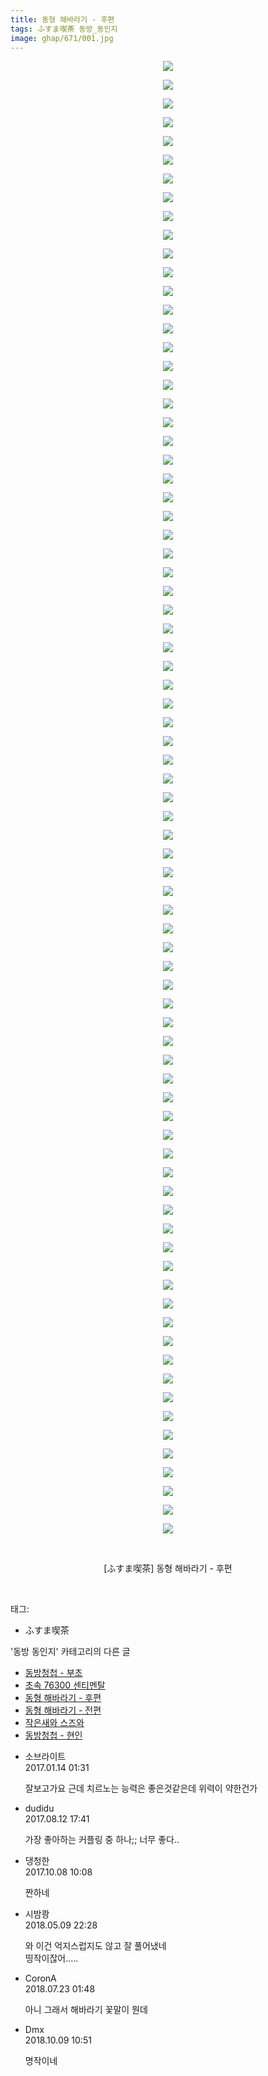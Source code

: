 ```yaml
---
title: 동형 해바라기 - 후편
tags: ふすま喫茶 동방_동인지
image: ghap/671/001.jpg
---
```

<div class="article">
<p style="text-align: center; clear: none; float: none;"><img src="{{ site.nasurl }}/ghap/671/001.jpg"/></p>
<p style="text-align: center; clear: none; float: none;"><img src="{{ site.nasurl }}/ghap/671/002.jpg"/></p>
<p style="text-align: center; clear: none; float: none;"><img src="{{ site.nasurl }}/ghap/671/003.jpg"/></p>
<p style="text-align: center; clear: none; float: none;"><img src="{{ site.nasurl }}/ghap/671/004.jpg"/></p>
<p style="text-align: center; clear: none; float: none;"><img src="{{ site.nasurl }}/ghap/671/005.jpg"/></p>
<p style="text-align: center; clear: none; float: none;"><img src="{{ site.nasurl }}/ghap/671/006.jpg"/></p>
<p style="text-align: center; clear: none; float: none;"><img src="{{ site.nasurl }}/ghap/671/007.jpg"/></p>
<p style="text-align: center; clear: none; float: none;"><img src="{{ site.nasurl }}/ghap/671/008.jpg"/></p>
<p style="text-align: center; clear: none; float: none;"><img src="{{ site.nasurl }}/ghap/671/009.jpg"/></p>
<p style="text-align: center; clear: none; float: none;"><img src="{{ site.nasurl }}/ghap/671/010.jpg"/></p>
<p style="text-align: center; clear: none; float: none;"><img src="{{ site.nasurl }}/ghap/671/011.jpg"/></p>
<p style="text-align: center; clear: none; float: none;"><img src="{{ site.nasurl }}/ghap/671/012.jpg"/></p>
<p style="text-align: center; clear: none; float: none;"><img src="{{ site.nasurl }}/ghap/671/013.jpg"/></p>
<p style="text-align: center; clear: none; float: none;"><img src="{{ site.nasurl }}/ghap/671/014.jpg"/></p>
<p style="text-align: center; clear: none; float: none;"><img src="{{ site.nasurl }}/ghap/671/015.jpg"/></p>
<p style="text-align: center; clear: none; float: none;"><img src="{{ site.nasurl }}/ghap/671/016.jpg"/></p>
<p style="text-align: center; clear: none; float: none;"><img src="{{ site.nasurl }}/ghap/671/017.jpg"/></p>
<p style="text-align: center; clear: none; float: none;"><img src="{{ site.nasurl }}/ghap/671/018.jpg"/></p>
<p style="text-align: center; clear: none; float: none;"><img src="{{ site.nasurl }}/ghap/671/019.jpg"/></p>
<p style="text-align: center; clear: none; float: none;"><img src="{{ site.nasurl }}/ghap/671/020.jpg"/></p>
<p style="text-align: center; clear: none; float: none;"><img src="{{ site.nasurl }}/ghap/671/021.jpg"/></p>
<p style="text-align: center; clear: none; float: none;"><img src="{{ site.nasurl }}/ghap/671/022.jpg"/></p>
<p style="text-align: center; clear: none; float: none;"><img src="{{ site.nasurl }}/ghap/671/023.jpg"/></p>
<p style="text-align: center; clear: none; float: none;"><img src="{{ site.nasurl }}/ghap/671/024.jpg"/></p>
<p style="text-align: center; clear: none; float: none;"><img src="{{ site.nasurl }}/ghap/671/025.jpg"/></p>
<p style="text-align: center; clear: none; float: none;"><img src="{{ site.nasurl }}/ghap/671/026.jpg"/></p>
<p style="text-align: center; clear: none; float: none;"><img src="{{ site.nasurl }}/ghap/671/027.jpg"/></p>
<p style="text-align: center; clear: none; float: none;"><img src="{{ site.nasurl }}/ghap/671/028.jpg"/></p>
<p style="text-align: center; clear: none; float: none;"><img src="{{ site.nasurl }}/ghap/671/029.jpg"/></p>
<p style="text-align: center; clear: none; float: none;"><img src="{{ site.nasurl }}/ghap/671/030.jpg"/></p>
<p style="text-align: center; clear: none; float: none;"><img src="{{ site.nasurl }}/ghap/671/031.jpg"/></p>
<p style="text-align: center; clear: none; float: none;"><img src="{{ site.nasurl }}/ghap/671/032.jpg"/></p>
<p style="text-align: center; clear: none; float: none;"><img src="{{ site.nasurl }}/ghap/671/033.jpg"/></p>
<p style="text-align: center; clear: none; float: none;"><img src="{{ site.nasurl }}/ghap/671/034.jpg"/></p>
<p style="text-align: center; clear: none; float: none;"><img src="{{ site.nasurl }}/ghap/671/035.jpg"/></p>
<p style="text-align: center; clear: none; float: none;"><img src="{{ site.nasurl }}/ghap/671/036.jpg"/></p>
<p style="text-align: center; clear: none; float: none;"><img src="{{ site.nasurl }}/ghap/671/037.jpg"/></p>
<p style="text-align: center; clear: none; float: none;"><img src="{{ site.nasurl }}/ghap/671/038.jpg"/></p>
<p style="text-align: center; clear: none; float: none;"><img src="{{ site.nasurl }}/ghap/671/039.jpg"/></p>
<p style="text-align: center; clear: none; float: none;"><img src="{{ site.nasurl }}/ghap/671/040.jpg"/></p>
<p style="text-align: center; clear: none; float: none;"><img src="{{ site.nasurl }}/ghap/671/041.jpg"/></p>
<p style="text-align: center; clear: none; float: none;"><img src="{{ site.nasurl }}/ghap/671/042.jpg"/></p>
<p style="text-align: center; clear: none; float: none;"><img src="{{ site.nasurl }}/ghap/671/043.jpg"/></p>
<p style="text-align: center; clear: none; float: none;"><img src="{{ site.nasurl }}/ghap/671/044.jpg"/></p>
<p style="text-align: center; clear: none; float: none;"><img src="{{ site.nasurl }}/ghap/671/045.jpg"/></p>
<p style="text-align: center; clear: none; float: none;"><img src="{{ site.nasurl }}/ghap/671/046.jpg"/></p>
<p style="text-align: center; clear: none; float: none;"><img src="{{ site.nasurl }}/ghap/671/047.jpg"/></p>
<p style="text-align: center; clear: none; float: none;"><img src="{{ site.nasurl }}/ghap/671/048.jpg"/></p>
<p style="text-align: center; clear: none; float: none;"><img src="{{ site.nasurl }}/ghap/671/049.jpg"/></p>
<p style="text-align: center; clear: none; float: none;"><img src="{{ site.nasurl }}/ghap/671/050.jpg"/></p>
<p style="text-align: center; clear: none; float: none;"><img src="{{ site.nasurl }}/ghap/671/051.jpg"/></p>
<p style="text-align: center; clear: none; float: none;"><img src="{{ site.nasurl }}/ghap/671/052.jpg"/></p>
<p style="text-align: center; clear: none; float: none;"><img src="{{ site.nasurl }}/ghap/671/053.jpg"/></p>
<p style="text-align: center; clear: none; float: none;"><img src="{{ site.nasurl }}/ghap/671/054.jpg"/></p>
<p style="text-align: center; clear: none; float: none;"><img src="{{ site.nasurl }}/ghap/671/055.jpg"/></p>
<p style="text-align: center; clear: none; float: none;"><img src="{{ site.nasurl }}/ghap/671/056.jpg"/></p>
<p style="text-align: center; clear: none; float: none;"><img src="{{ site.nasurl }}/ghap/671/057.jpg"/></p>
<p style="text-align: center; clear: none; float: none;"><img src="{{ site.nasurl }}/ghap/671/058.jpg"/></p>
<p style="text-align: center; clear: none; float: none;"><img src="{{ site.nasurl }}/ghap/671/059.jpg"/></p>
<p style="text-align: center; clear: none; float: none;"><img src="{{ site.nasurl }}/ghap/671/060.jpg"/></p>
<p style="text-align: center; clear: none; float: none;"><img src="{{ site.nasurl }}/ghap/671/061.jpg"/></p>
<p style="text-align: center; clear: none; float: none;"><img src="{{ site.nasurl }}/ghap/671/062.jpg"/></p>
<p style="text-align: center; clear: none; float: none;"><img src="{{ site.nasurl }}/ghap/671/063.jpg"/></p>
<p style="text-align: center; clear: none; float: none;"><img src="{{ site.nasurl }}/ghap/671/064.jpg"/></p>
<p style="text-align: center; clear: none; float: none;"><img src="{{ site.nasurl }}/ghap/671/065.jpg"/></p>
<p style="text-align: center; clear: none; float: none;"><img src="{{ site.nasurl }}/ghap/671/066.jpg"/></p>
<p style="text-align: center; clear: none; float: none;"><img src="{{ site.nasurl }}/ghap/671/067.jpg"/></p>
<p style="text-align: center; clear: none; float: none;"><img src="{{ site.nasurl }}/ghap/671/068.jpg"/></p>
<p style="text-align: center; clear: none; float: none;"><img src="{{ site.nasurl }}/ghap/671/069.jpg"/></p>
<p style="text-align: center; clear: none; float: none;"><img src="{{ site.nasurl }}/ghap/671/070.jpg"/></p>
<p style="text-align: center; clear: none; float: none;"><img src="{{ site.nasurl }}/ghap/671/071.jpg"/></p>
<p style="text-align: center; clear: none; float: none;"><img src="{{ site.nasurl }}/ghap/671/072.jpg"/></p>
<p style="text-align: center; clear: none; float: none;"><img src="{{ site.nasurl }}/ghap/671/073.jpg"/></p>
<p style="text-align: center; clear: none; float: none;"><img src="{{ site.nasurl }}/ghap/671/074.jpg"/></p>
<p style="text-align: center; clear: none; float: none;"><img src="{{ site.nasurl }}/ghap/671/075.jpg"/></p>
<p style="text-align: center; clear: none; float: none;"><img src="{{ site.nasurl }}/ghap/671/076.jpg"/></p>
<p style="text-align: center; clear: none; float: none;"><img src="{{ site.nasurl }}/ghap/671/077.jpg"/></p>
<p style="text-align: center; clear: none; float: none;"><img src="{{ site.nasurl }}/ghap/671/078.jpg"/></p>
<p style="text-align: center; clear: none; float: none;"><img src="{{ site.nasurl }}/ghap/671/079.jpg"/></p>
<p style="text-align: center; clear: none; float: none;"><br/></p>
<p style="text-align: center; clear: none; float: none;">[ふすま喫茶] 동형 해바라기 - 후편</p>
<p><br/></p>
</div><div class="tagTrail">
<p>태그: </p>
<ul>
<li>ふすま喫茶</li>
</ul>
</div><div class="another">
<p>'동방 동인지' 카테고리의 다른 글</p>
<ul>
<li><a href="/2016-07-05-ghap_673">동방청첩 - 부초</a></li>
<li><a href="/2016-07-05-ghap_672">초속 76300 센티멘탈</a></li>
<li><a href="/2016-07-04-ghap_671">동형 해바라기 - 후편</a></li>
<li><a href="/2016-07-04-ghap_670">동형 해바라기 - 전편</a></li>
<li><a href="/2016-07-04-ghap_669">작은새와 스즈와</a></li>
<li><a href="/2016-07-04-ghap_667">동방청첩 - 현인</a></li>
</ul>
</div><div class="cb_module cb_fluid">
<div class="cb_wrt cb_profile">
<div class="comment">
<ul>
<li class="cb_thumb_off" id="comment14891395">
<div class="cb_comment_area">
<div class="cb_info_area">
<div class="cb_section">
<span class="cb_nick_name">소브라이트</span>
</div>
<div class="cb_section">
<span class="cb_date">2017.01.14 01:31 </span>
</div>
</div>
<div class="cb_dsc_comment">
<p class="cb_dsc">
											잘보고가요 근데 치르노는 능력은 좋은것같은데 위력이 약한건가 
										</p>
</div>
</div></li>
<li class="cb_thumb_off" id="comment15057887">
<div class="cb_comment_area">
<div class="cb_info_area">
<div class="cb_section">
<span class="cb_nick_name">dudidu</span>
</div>
<div class="cb_section">
<span class="cb_date">2017.08.12 17:41 </span>
</div>
</div>
<div class="cb_dsc_comment">
<p class="cb_dsc">
											가장 좋아하는 커플링 중 하나;; 너무 좋다..
										</p>
</div>
</div></li>
<li class="cb_thumb_off" id="comment15100032">
<div class="cb_comment_area">
<div class="cb_info_area">
<div class="cb_section">
<span class="cb_nick_name">댕청한</span>
</div>
<div class="cb_section">
<span class="cb_date">2017.10.08 10:08 </span>
</div>
</div>
<div class="cb_dsc_comment">
<p class="cb_dsc">
											짠하네
										</p>
</div>
</div></li>
<li class="cb_thumb_off" id="comment15253277">
<div class="cb_comment_area">
<div class="cb_info_area">
<div class="cb_section">
<span class="cb_nick_name">시밤쾅</span>
</div>
<div class="cb_section">
<span class="cb_date">2018.05.09 22:28 </span>
</div>
</div>
<div class="cb_dsc_comment">
<p class="cb_dsc">
											와 이건 억지스럽지도 않고 잘 풀어냈네<br/>
띵작이잖어.....
										</p>
</div>
</div></li>
<li class="cb_thumb_off" id="comment15291905">
<div class="cb_comment_area">
<div class="cb_info_area">
<div class="cb_section">
<span class="cb_nick_name">CoronA</span>
</div>
<div class="cb_section">
<span class="cb_date">2018.07.23 01:48 </span>
</div>
</div>
<div class="cb_dsc_comment">
<p class="cb_dsc">
											아니 그래서 해바라기 꽃말이 뭔데
										</p>
</div>
</div></li>
<li class="cb_thumb_off" id="comment15349488">
<div class="cb_comment_area">
<div class="cb_info_area">
<div class="cb_section">
<span class="cb_nick_name">Dmx</span>
</div>
<div class="cb_section">
<span class="cb_date">2018.10.09 10:51 </span>
</div>
</div>
<div class="cb_dsc_comment">
<p class="cb_dsc">
											명작이네
										</p>
</div>
</div></li>
</ul>
</div>
</div><!-- commentList close -->
</div>